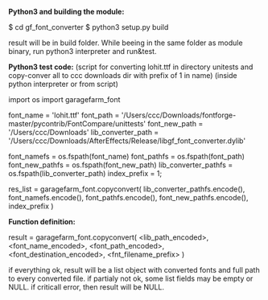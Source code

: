 **Python3 and building the module:**

$ cd gf_font_converter
$ python3 setup.py build

result will be in build folder. While beeing in the same folder as module binary, run python3 interpreter and run&test.

**Python3 test code:**
(script for converting lohit.ttf in directory unitests and copy-conver all to ccc downloads dir with prefix of 1 in name)
(inside python interpreter or from script)

import os
import garagefarm_font

font_name = 'lohit.ttf'
font_path = '/Users/ccc/Downloads/fontforge-master/pycontrib/FontCompare/unittests'
font_new_path = '/Users/ccc/Downloads'
lib_converter_path = '/Users/ccc/Downloads/AfterEffects/Release/libgf_font_converter.dylib'

font_namefs = os.fspath(font_name)
font_pathfs = os.fspath(font_path)
font_new_pathfs = os.fspath(font_new_path)
lib_converter_pathfs = os.fspath(lib_converter_path)
index_prefix = 1;

res_list = garagefarm_font.copyconvert( lib_converter_pathfs.encode(), font_namefs.encode(), font_pathfs.encode(), font_new_pathfs.encode(), index_prefix )


**Function definition:**

result = garagefarm_font.copyconvert( <lib_path_encoded>, <font_name_encoded>, <font_path_encoded>, <font_destination_encoded>, <fnt_filename_prefix> )

if everything ok, result will be a list object with converted fonts and full path to every converted file.
if partialy not ok, some list fields may be empty or NULL.
if criticall error, then result will be NULL.

